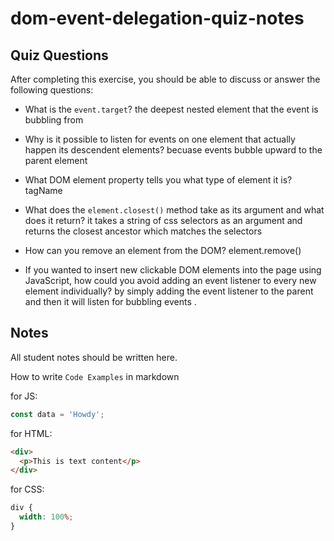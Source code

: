 # dom-event-delegation-quiz-notes

## Quiz Questions

After completing this exercise, you should be able to discuss or answer the following questions:

- What is the `event.target`?
  the deepest nested element that the event is bubbling from

- Why is it possible to listen for events on one element that actually happen its descendent elements?
  becuase events bubble upward to the parent element

- What DOM element property tells you what type of element it is?
  tagName

- What does the `element.closest()` method take as its argument and what does it return?
  it takes a string of css selectors as an argument and returns the closest ancestor which matches the selectors

- How can you remove an element from the DOM?
  element.remove()

- If you wanted to insert new clickable DOM elements into the page using JavaScript, how could you avoid adding an event listener to every new element individually?
  by simply adding the event listener to the parent and then it will listen for bubbling events .

## Notes

All student notes should be written here.

How to write `Code Examples` in markdown

for JS:

```javascript
const data = 'Howdy';
```

for HTML:

```html
<div>
  <p>This is text content</p>
</div>
```

for CSS:

```css
div {
  width: 100%;
}
```
